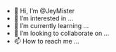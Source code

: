 - 👋 Hi, I’m @JeyMister
- 👀 I’m interested in ...
- 🌱 I’m currently learning ...
- 💞️ I’m looking to collaborate on ...
- 📫 How to reach me ...

<!---
JeyMister/JeyMister is a ✨ special ✨ repository because its `README.md` (this file) appears on your GitHub profile.
You can click the Preview link to take a look at your changes.
--->
